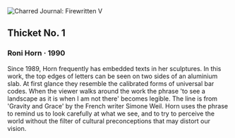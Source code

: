 <div class="artwork-of-the-day">
  <div class="container">
    <div class="img-wrapper">
      <img
        src="https://uploads7.wikiart.org/images/roni-horn/thicket-no-1-1990.jpg!Large.jpg"
        alt="Charred Journal: Firewritten V" />
    </div>
    <div class="artwork-detail">
      <div class="artwork-origin"> 
        <h2 class="artwork-name">Thicket No. 1</h2>
        <h3 class="artist">
          Roni Horn
                    ·  1990
        </h3>
      </div>
      <p class="description">
        <span class="artwork-description-text ng-binding" ng-bind-html="viewModel.ArtworkOfTheDay.Description | unsafe">Since 1989, Horn frequently has embedded texts in her sculptures. In this work, the top edges of letters can be seen on two sides of an aluminium slab. At first glance they resemble the calibrated forms of universal bar codes. When the viewer walks around the work the phrase 'to see a landscape as it is when I am not there' becomes legible. The line is from 'Gravity and Grace' by the French writer Simone Weil. Horn uses the phrase to remind us to look carefully at what we see, and to try to perceive the world without the filter of cultural preconceptions that may distort our vision.</span>
                        <div class="text-shadow-container" ng-show="showShadow" style=""></div>
      </p>
    </div>
  </div>

</div>
